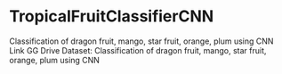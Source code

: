 # TropicalFruitClassifierCNN
Classification of dragon fruit, mango, star fruit, orange, plum using CNN
Link GG Drive Dataset: Classification of dragon fruit, mango, star fruit, orange, plum using CNN
